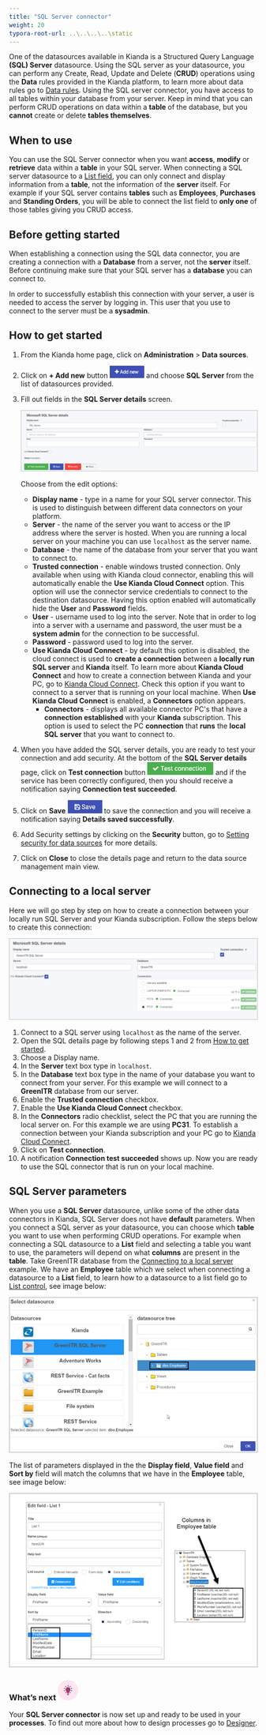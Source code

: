 ```yaml
---
title: "SQL Server connector"
weight: 20
typora-root-url: ..\..\..\..\static
---
```


One of the datasources available in Kianda is a Structured Query Language **(SQL) Server** datasource. Using the SQL server as your datasource, you can perform any Create, Read, Update and Delete (**CRUD**) operations using the **Data** rules provided in the Kianda platform, to learn more about data rules go to [Data rules](/docs/platform/rules/data/). Using the SQL server connector, you have access to all tables within your database from your server. Keep in mind that you can perform CRUD operations on data within a **table** of the database, but you **cannot** create or delete **tables themselves**.

## When to use

You can use the SQL Server connector when you want **access**, **modify** or **retrieve** data within a **table** in your SQL server. When connecting a SQL server datasource to a [List field](/docs/platform/controls/input/list/), you can only connect and display information from a **table**, not the information of the **server** itself. For example if your SQL server contains **tables** such as **Employees**, **Purchases** and **Standing Orders**, you will be able to connect the list field to **only one** of those tables giving you CRUD access.

## Before getting started

When establishing a connection using the SQL data connector, you are creating a connection with a **Database** from a server, not the **server** itself. Before continuing make sure that your SQL server has a **database** you can connect to.

In order to successfully establish this connection with your server, a user is needed to access the server by logging in. This user that you use to connect to the server must be a **sysadmin**.

## How to get started

1. From the Kianda home page, click on **Administration** > **Data sources**.

2. Click on **+ Add new** button ![Add new data connector button](/images/addnew.png) and choose **SQL Server** from the list of datasources provided.

3. Fill out fields in the **SQL Server details** screen.

   ![SQL Server details page](/images/sql-server-details.jpg)

   Choose from the edit options:

   - **Display name** - type in a name for your SQL server connector. This is used to distinguish between different data connectors on your platform.
   - **Server** - the name of the server you want to access or the IP address where the server is hosted. When you are running a local server on your machine you can use `localhost` as the server name.
   - **Database** - the name of the database from your server that you want to connect to.
   - **Trusted connection** - enable windows trusted connection. Only available when using with Kianda cloud connector, enabling this will automatically enable the **Use Kianda Cloud Connect** option. This option will use the connector service credentials to connect to the destination datasource. Having this option enabled will automatically hide the **User** and **Password** fields.
   - **User** - username used to log into the server. Note that in order to log into a server with a username and password, the user must be a **system admin** for the connection to be successful.
   - **Password** - password used to log into the server.
   - **Use Kianda Cloud Connect** - by default this option is disabled, the cloud connect is used to **create a connection** between a **locally run SQL server** and **Kianda** itself. To learn more about **Kianda Cloud Connect** and how to create a connection between Kianda and your PC, go to [Kianda Cloud Connect](/docs/platform/connectors/kianda-cloud-connect/). Check this option if you want to connect to a server that is running on your local machine. When **Use Kianda Cloud Connect** is enabled, a **Connectors** option appears.
     - **Connectors** - displays all available connector PC's that have a **connection established** with your **Kianda** subscription. This option is used to select the PC **connection** that **runs** the **local SQL server** that you want to connect to.

4. When you have added the SQL server details, you are ready to test your connection and add security. At the bottom of the **SQL Server details** page, click on **Test connection** button ![Test connection for REST Service](/images/test-connection.jpg) and if the service has been correctly configured, then you should receive a notification saying **Connection test succeeded**.

5. Click on **Save** ![Save connection button](/images/save-connection.jpg) to save the connection and you will receive a notification saying **Details saved successfully**.

6. Add Security settings by clicking on the **Security** button, go to [Setting security for data sources](/docs/platform/connectors/#setting-security-for-data-sources) for more details.

7. Click on **Close** to close the details page and return to the data source management main view.



## Connecting to a local server

Here we will go step by step on how to create a connection between your locally run SQL Server and your Kianda subscription. Follow the steps below to create this connection:

![Test connection for REST Service](/images/sql-server-example.jpg)

1. Connect to a SQL server using `localhost` as the name of the server.
2. Open the SQL details page by following steps 1 and 2 from [How to get started](/docs/platform/connectors/sql-server/#how-to-get-started).
3. Choose a Display name.
4. In the **Server** text box type in `localhost`.
5. In the **Database** text box type in the name of your database you want to connect from your server. For this example we will connect to a **GreenITR** database from our server. 
6. Enable the **Trusted connection** checkbox.
7. Enable the **Use Kianda Cloud Connect** checkbox.
8. In the **Connectors** radio checklist, select the PC that you are running the local server on. For this example we are using **PC31**. To establish a connection between your Kianda subscription and your PC go to [Kianda Cloud Connect](/docs/platform/connectors/kianda-cloud-connect/).
9. Click on **Test connection**.
10. A notification **Connection test succeeded** shows up. Now you are ready to use the SQL connector that is run on your local machine.

## SQL Server parameters

When you use a **SQL Server** datasource, unlike some of the other data connectors in Kianda, SQL Server does not have **default** parameters. When you connect a SQL server as your datasource, you can choose which **table** you want to use when performing CRUD operations. For example when connecting a SQL datasource to a **List** field and selecting a table you want to use, the parameters will depend on what **columns** are present in the **table**. Take GreenITR database from the [Connecting to a local server](/docs/platform/connectors/sql-server/#connecting-to-a-local-server) example. We have an **Employee** table which we select when connecting a datasource to a **List** field, to learn how to a datasource to a list field go to [List control](/docs/platform/controls/input/list/), see image below:

![Connecting employee table to list field](/images/sql-server-employee.jpg)

The list of parameters displayed in the the **Display field**, **Value field** and **Sort by** field will match the columns that we have in the **Employee** table, see image below:

![columns in a table](/images/sql-server-columns.jpg)

### What’s next ![Idea icon](/images/18.png)

Your **SQL Server connector** is now set up and ready to be used in your **processes**. To find out more about how to design processes go to [Designer](/docs/platform/application-designer/designer/).
